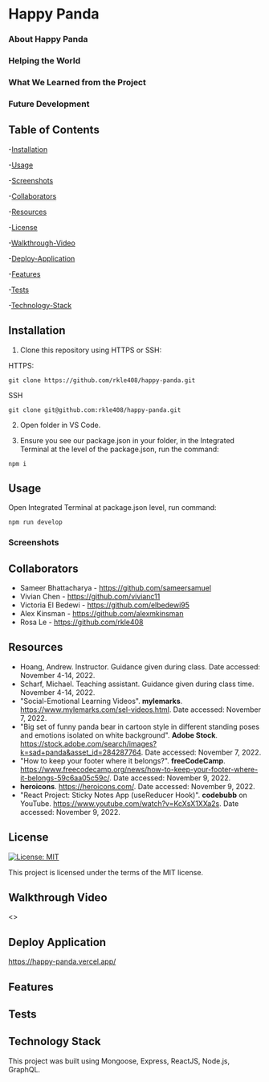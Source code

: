 # Happy Panda

### About Happy Panda


### Helping the World


### What We Learned from the Project


### Future Development


## Table of Contents

-[Installation](#installation)

-[Usage](#usage)

-[Screenshots](#screenshots)

-[Collaborators](#collaborators)

-[Resources](#resources)

-[License](#license)

-[Walkthrough-Video](#walkthrough-video)

-[Deploy-Application](#deploy-application)

-[Features](#features)

-[Tests](#tests)

-[Technology-Stack](#technology-stack)

## Installation

1) Clone this repository using HTTPS or SSH:

HTTPS:
````
git clone https://github.com/rkle408/happy-panda.git
````

SSH
````
git clone git@github.com:rkle408/happy-panda.git
````
2) Open folder in VS Code.

3) Ensure you see our package.json in your folder, in the Integrated Terminal at the level of the package.json, run the command:
````
npm i
````

## Usage

Open Integrated Terminal at package.json level, run command:
````
npm run develop
````

### Screenshots



## Collaborators

- Sameer Bhattacharya - <https://github.com/sameersamuel>
- Vivian Chen - <https://github.com/vivianc11>
- Victoria El Bedewi - <https://github.com/elbedewi95>
- Alex Kinsman - <https://github.com/alexmkinsman>
- Rosa Le - <https://github.com/rkle408>

## Resources

- Hoang, Andrew. Instructor. Guidance given during class. Date accessed: November 4-14, 2022.
- Scharf, Michael. Teaching assistant. Guidance given during class time. November 4-14, 2022.
- "Social-Emotional Learning Videos". <b>mylemarks</b>. <https://www.mylemarks.com/sel-videos.html>. Date accessed: November 7, 2022.
- "Big set of funny panda bear in cartoon style in different standing poses and emotions isolated on white background". <b>Adobe Stock</b>. <https://stock.adobe.com/search/images?k=sad+panda&asset_id=284287764>. Date accessed: November 7, 2022.
- "How to keep your footer where it belongs?". <b>freeCodeCamp</b>. <https://www.freecodecamp.org/news/how-to-keep-your-footer-where-it-belongs-59c6aa05c59c/>. Date accessed: November 9, 2022.
- <b>heroicons</b>. <https://heroicons.com/>. Date accessed: November 9, 2022.
- "React Project: Sticky Notes App (useReducer Hook)". <b>codebubb</b> on YouTube. <https://www.youtube.com/watch?v=KcXsX1XXa2s>. Date accessed: November 9, 2022.

## License

[![License: MIT](https://img.shields.io/badge/License-MIT-yellow.svg)](https://opensource.org/licenses/MIT)

This project is licensed under the terms of the MIT license.

## Walkthrough Video

<>

## Deploy Application

<https://happy-panda.vercel.app/>

## Features



## Tests



## Technology Stack

This project was built using Mongoose, Express, ReactJS, Node.js, GraphQL.